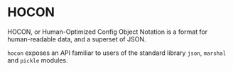 # HOCON

HOCON, or Human-Optimized Config Object Notation is a format for human-readable data, and a superset of JSON.


`hocon` exposes an API familiar to users of the standard library `json`, `marshal` and `pickle` modules.
